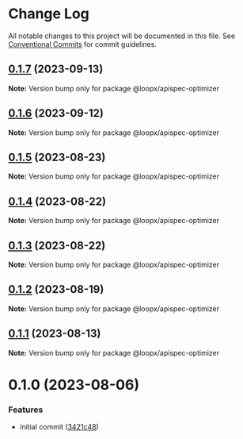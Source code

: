 # Change Log

All notable changes to this project will be documented in this file.
See [Conventional Commits](https://conventionalcommits.org) for commit guidelines.

## [0.1.7](https://github.com/betaly/loopx/compare/@loopx/apispec-optimizer@0.1.6...@loopx/apispec-optimizer@0.1.7) (2023-09-13)

**Note:** Version bump only for package @loopx/apispec-optimizer





## [0.1.6](https://github.com/betaly/loopx/compare/@loopx/apispec-optimizer@0.1.5...@loopx/apispec-optimizer@0.1.6) (2023-09-12)

**Note:** Version bump only for package @loopx/apispec-optimizer





## [0.1.5](https://github.com/betaly/loopx/compare/@loopx/apispec-optimizer@0.1.4...@loopx/apispec-optimizer@0.1.5) (2023-08-23)

**Note:** Version bump only for package @loopx/apispec-optimizer





## [0.1.4](https://github.com/betaly/loopx/compare/@loopx/apispec-optimizer@0.1.3...@loopx/apispec-optimizer@0.1.4) (2023-08-22)

**Note:** Version bump only for package @loopx/apispec-optimizer





## [0.1.3](https://github.com/betaly/loopx/compare/@loopx/apispec-optimizer@0.1.2...@loopx/apispec-optimizer@0.1.3) (2023-08-22)

**Note:** Version bump only for package @loopx/apispec-optimizer





## [0.1.2](https://github.com/betaly/loopx/compare/@loopx/apispec-optimizer@0.1.1...@loopx/apispec-optimizer@0.1.2) (2023-08-19)

**Note:** Version bump only for package @loopx/apispec-optimizer





## [0.1.1](https://gitr.net/betaly/loopx/compare/@loopx/apispec-optimizer@0.1.0...@loopx/apispec-optimizer@0.1.1) (2023-08-13)

**Note:** Version bump only for package @loopx/apispec-optimizer





# 0.1.0 (2023-08-06)


### Features

* initial commit ([3421c48](https://gitr.net/betaly/loopx/commits/3421c48046c094d0f6e1e68a2fbf35b5facd6736))
